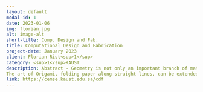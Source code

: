 ```yaml
---
layout: default
modal-id: 1
date: 2023-01-06
img: florian.jpg
alt: image-alt
short-title: Comp. Design and Fab.
title: Computational Design and Fabrication
project-date: January 2023
client: Florian Rist<sup>1</sup>
category: <sup>1</sup>KAUST
description: Abstract - Geometry is not only an important branch of mathematics, but it is also a source of beauty and plays a vital role in many applications. Geometry drives progress in industrial applications like computer-controlled milling, enables the cost-efficient realization of complex free-form architectural designs, and even allows for the creation of meta-materials with unique properties. We show how to use Kirigami to program curvature in flat sheets so they can snap into a predefined three-dimensional shape. Our approach even solves the more general problem of morphing any 3d surface to any other. Grid shells are one of the most efficient load-bearing structures. We demonstrate some of the fundamental geometric properties governing their shape and present the results of a student workshop held here at KAUST on the topic. We present a new method to generate CNC machining tool paths adapting to the curvature of the target surface to significantly improve the smoothness of the resulting surface and reduce the amount of post pro¬cessing needed to finish the surface.
The art of Origami, folding paper along straight lines, can be extended to curved folds. This enables the creation of intriguing designs and finds applications in design and fabrication. We present a method to approximate given surfaces by curved folded structures. Our latest work demonstrates the ability of deployable structures assembled from regular planar strips to form complex free-from surfaces. 
link: https://cemse.kaust.edu.sa/cdf
---
```

